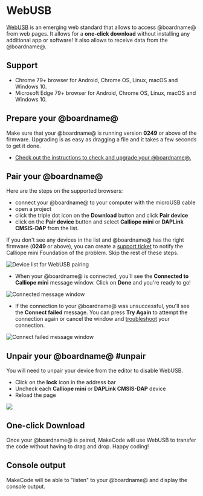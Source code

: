 # WebUSB

[WebUSB](https://wicg.github.io/webusb/) is an emerging web standard that allows to access @boardname@ from web pages. 
It allows for a **one-click download** without installing any additional app or software! It also allows to receive data from the @boardname@.

## Support

* Chrome 79+ browser for Android, Chrome OS, Linux, macOS and Windows 10.
* Microsoft Edge 79+ browser for Android, Chrome OS, Linux, macOS and Windows 10.

## Prepare your @boardname@

Make sure that your @boardname@ is running version **0249** or above of the firmware. Upgrading is as easy as dragging a file and it takes a few seconds to get it done.

* [Check out the instructions to check and upgrade your @boardname@.](/device/usb/webusb/troubleshoot)

## Pair your @boardname@

Here are the steps on the supported browsers:

* connect your @boardname@ to your computer with the microUSB cable
* open a project
* click the triple dot icon on the **Download** button and click **Pair device**
* click on the **Pair device** button and select **Calliope mini** or **DAPLink CMSIS-DAP** from the list.

If you don't see any devices in the list and @boardname@ has the right firmware (**0249** or above), you can create a [support ticket](https://support.microbit.org/support/tickets/new) to notify the Calliope mini Foundation of the problem. Skip the rest of these steps.

![Device list for WebUSB pairing](/static/mb/device/usb/no-pair.jpg)

* When your @boardname@ is connected, you'll see the **Connected to Calliope mini** message window. Click on **Done** and you're ready to go!

![Connected message window](/static/mb/device/usb/connected.jpg)

* If the connection to your @boardname@ was unsuccessful, you'll see the **Connect failed** message. You can press **Try Again** to attempt the connection again or cancel the window and [troubleshoot](/device/usb/webusb/troubleshoot) your connection.

![Connect failed message window](/static/mb/device/usb/connect-fail.jpg)

## Unpair your @boardname@ #unpair

You will need to unpair your device from the editor to disable WebUSB.

* Click on the **lock** icon in the address bar
* Uncheck each **Calliope mini** or **DAPLink CMSIS-DAP** device
* Reload the page

![](/static/webusb/unpair.gif)

## One-click Download

Once your @boardname@ is paired, MakeCode will use WebUSB to transfer the code without having to drag and drop. Happy coding!

## Console output

MakeCode will be able to "listen" to your @boardname@ and display the console output.

